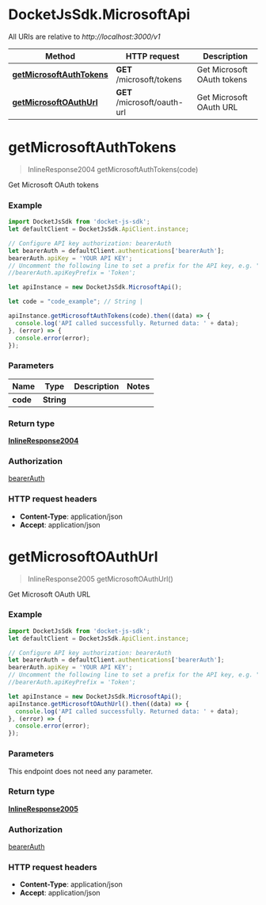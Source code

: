 # DocketJsSdk.MicrosoftApi

All URIs are relative to *http://localhost:3000/v1*

Method | HTTP request | Description
------------- | ------------- | -------------
[**getMicrosoftAuthTokens**](MicrosoftApi.md#getMicrosoftAuthTokens) | **GET** /microsoft/tokens | Get Microsoft OAuth tokens
[**getMicrosoftOAuthUrl**](MicrosoftApi.md#getMicrosoftOAuthUrl) | **GET** /microsoft/oauth-url | Get Microsoft OAuth URL


<a name="getMicrosoftAuthTokens"></a>
# **getMicrosoftAuthTokens**
> InlineResponse2004 getMicrosoftAuthTokens(code)

Get Microsoft OAuth tokens



### Example
```javascript
import DocketJsSdk from 'docket-js-sdk';
let defaultClient = DocketJsSdk.ApiClient.instance;

// Configure API key authorization: bearerAuth
let bearerAuth = defaultClient.authentications['bearerAuth'];
bearerAuth.apiKey = 'YOUR API KEY';
// Uncomment the following line to set a prefix for the API key, e.g. "Token" (defaults to null)
//bearerAuth.apiKeyPrefix = 'Token';

let apiInstance = new DocketJsSdk.MicrosoftApi();

let code = "code_example"; // String | 

apiInstance.getMicrosoftAuthTokens(code).then((data) => {
  console.log('API called successfully. Returned data: ' + data);
}, (error) => {
  console.error(error);
});

```

### Parameters

Name | Type | Description  | Notes
------------- | ------------- | ------------- | -------------
 **code** | **String**|  | 

### Return type

[**InlineResponse2004**](InlineResponse2004.md)

### Authorization

[bearerAuth](../README.md#bearerAuth)

### HTTP request headers

 - **Content-Type**: application/json
 - **Accept**: application/json

<a name="getMicrosoftOAuthUrl"></a>
# **getMicrosoftOAuthUrl**
> InlineResponse2005 getMicrosoftOAuthUrl()

Get Microsoft OAuth URL



### Example
```javascript
import DocketJsSdk from 'docket-js-sdk';
let defaultClient = DocketJsSdk.ApiClient.instance;

// Configure API key authorization: bearerAuth
let bearerAuth = defaultClient.authentications['bearerAuth'];
bearerAuth.apiKey = 'YOUR API KEY';
// Uncomment the following line to set a prefix for the API key, e.g. "Token" (defaults to null)
//bearerAuth.apiKeyPrefix = 'Token';

let apiInstance = new DocketJsSdk.MicrosoftApi();
apiInstance.getMicrosoftOAuthUrl().then((data) => {
  console.log('API called successfully. Returned data: ' + data);
}, (error) => {
  console.error(error);
});

```

### Parameters
This endpoint does not need any parameter.

### Return type

[**InlineResponse2005**](InlineResponse2005.md)

### Authorization

[bearerAuth](../README.md#bearerAuth)

### HTTP request headers

 - **Content-Type**: application/json
 - **Accept**: application/json

